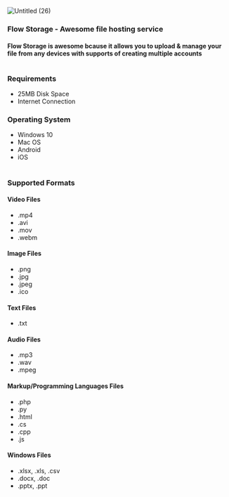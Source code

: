 ![Untitled (26)](https://user-images.githubusercontent.com/64541739/202902104-f09eaf8c-d830-4ef5-bb93-362bd01a407f.png)
### Flow Storage - Awesome file hosting service
#### Flow Storage is awesome bcause it allows you to upload & manage your file from any devices with supports of creating multiple accounts
#

### Requirements
- 25MB Disk Space
- Internet Connection 

### Operating System
- Windows 10 
- Mac OS
- Android 
- iOS

#

### Supported Formats

#### Video Files 
- .mp4 
- .avi
- .mov
- .webm

#### Image Files
- .png
- .jpg
- .jpeg
- .ico

#### Text Files
- .txt


#### Audio Files
- .mp3 
- .wav
- .mpeg

#### Markup/Programming Languages Files
- .php
- .py
- .html
- .cs
- .cpp
- .js

#### Windows Files

- .xlsx, .xls, .csv
- .docx, .doc
- .pptx, .ppt
